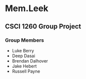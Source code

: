 # Mem.Leek

## CSCI 1260 Group Project

### Group Members

* Luke Berry
* Deep Dasai
* Brendan Dalhover
* Jake Hebert
* Russell Payne